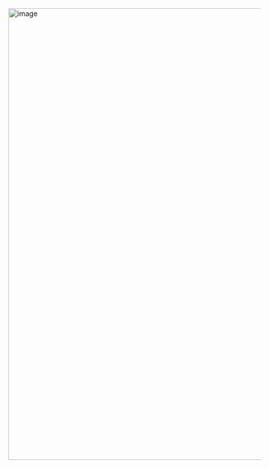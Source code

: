 <img width="902" alt="image" src="https://github.com/EmanueleManno/Prezzo-del-Biglietto/assets/128712265/f99826a0-5abe-4182-ab3c-fe39f30db234">



